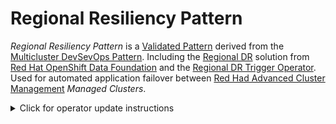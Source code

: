 # Regional Resiliency Pattern

*Regional Resiliency Pattern* is a [Validated Pattern][vp] derived from the [Multicluster DevSevOps Pattern][devsecops].
Including the [Regional DR][regional] solution from [Red Hat OpenShift Data Foundation][odf] and the
[Regional DR Trigger Operator][rdrtrigger]. Used for automated application failover between
[Red Had Advanced Cluster Management][acm] _Managed Clusters_.

<details>
<summary>Click for operator update instructions</summary>
<p>
The <em>Regional DR Operator</em> chart is in <a href="charts/hub/rdrtrigger">charts/hub/rdrtrigger</a>. We use
[git subtree][subtree], our target is the <a href="https://githuc.com/RHEcosystemAppEng/regional-dr-trigger-operator-chart">original chart</a>.
We can update it using the following command:

```shell
# replace ref with the target reference
git subtree pull --prefix=charts/hub/rdrtrigger \
https://github.com/RHEcosystemAppEng/regional-dr-trigger-operator-chart.git ref --squash
```

</p>
</details>

<!--LINKS-->
[acm]: https://www.redhat.com/en/technologies/management/advanced-cluster-management
[devsecops]: https://validatedpatterns.io/patterns/devsecops/
[odf]: https://access.redhat.com/documentation/en-us/red_hat_openshift_data_foundation/4.14
[rdrtrigger]: https://githuc.com/RHEcosystemAppEng/regional-dr-trigger-operator-chart
[regional]: https://access.redhat.com/documentation/en-us/red_hat_openshift_data_foundation/4.14/html/configuring_openshift_data_foundation_disaster_recovery_for_openshift_workloads/rdr-solution
[subtree]: https://docs.github.com/en/get-started/using-git/about-git-subtree-merges
[vp]: https://validatedpatterns.io/
